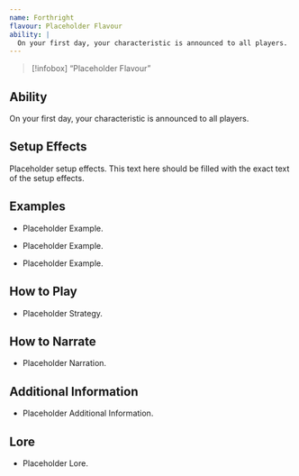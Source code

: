 ```yaml
---
name: Forthright
flavour: Placeholder Flavour
ability: |
  On your first day, your characteristic is announced to all players.
---
```

> [!infobox]
>  “Placeholder Flavour”

## Ability
On your first day, your characteristic is announced to all players.

## Setup Effects
Placeholder setup effects. This text here should be filled with the exact text of the setup effects.

## Examples
- Placeholder Example.

- Placeholder Example.

- Placeholder Example.

## How to Play
- Placeholder Strategy.

## How to Narrate
- Placeholder Narration.

## Additional Information
- Placeholder Additional Information.

## Lore
- Placeholder Lore.